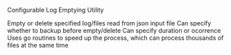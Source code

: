 Configurable Log Emptying Utility

Empty or delete specified log/files read from json input file
Can specify whether to backup before empty/delete
Can specify duration or ocorrence
Uses go routines to speed up the process, which can process thousands of files at the same time

